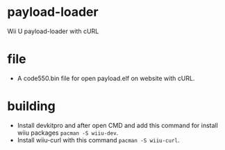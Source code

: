 # payload-loader
Wii U payload-loader with cURL

# file
- A code550.bin file for open payload.elf on website with cURL.

# building
- Install devkitpro and after open CMD and add this command for install wiiu packages `pacman -S wiiu-dev`.
- Install wiiu-curl with this command `pacman -S wiiu-curl`.
